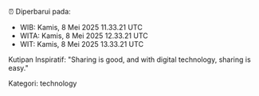 ⏰ Diperbarui pada:
- WIB: Kamis, 8 Mei 2025 11.33.21 UTC
- WITA: Kamis, 8 Mei 2025 12.33.21 UTC
- WIT: Kamis, 8 Mei 2025 13.33.21 UTC

Kutipan Inspiratif:
"Sharing is good, and with digital technology, sharing is easy."


Kategori: technology

